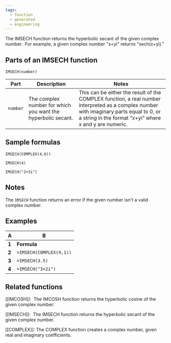 ```yaml
---
tags:
  - function
  - generated
  - engineering
---
```


The IMSECH function returns the hyperbolic secant of the given complex number.
 For example, a given complex number "x+yi" returns "sech(x+yi)."

Parts of an IMSECH function
---------------------------

`IMSECH(number)`

| Part | Description | Notes |
| --- | --- | --- |
| `number` | The complex number for which you want the hyperbolic secant. | This can be either the result of the COMPLEX function, a real number interpreted as a complex number with imaginary parts equal to 0, or a string in the format “x+yi” where x and y are numeric. |

Sample formulas
---------------

`IMSECH(COMPLEX(4,6))`

`IMSECH(4)`

`IMSECH("2+3i")`

Notes
-----

The `IMSECH` function returns an error if the given number isn't a valid complex number.

Examples
--------

| A | B |
| --- | --- |
| **1** | **Formula** | **Result** |
| **2** | `=IMSECH(COMPLEX(4,1))` | 0.0198041304666168-0.0308224192896954i |
| **3** | `=IMSECH(3.5)` | 0.0603397441201677 |
| **4** | `=IMSECH("3+2i")` | -0.0416749644111443-0.0906111371962376i |

Related functions
-----------------

[[IMCOSH]]:  The IMCOSH function returns the hyperbolic cosine of the given complex number.

[[IMSECH]]:  The IMSECH function returns the hyperbolic secant of the given complex number.

[[COMPLEX]]: The COMPLEX function creates a complex number, given real and imaginary coefficients.